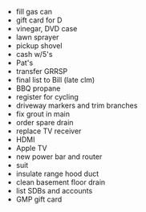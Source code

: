 - fill gas can
- gift card for D
- vinegar, DVD case
- lawn sprayer
- pickup shovel
- cash w/5's
- Pat's
- transfer GRRSP
- final list to Bill (late clm)
- BBQ propane
- register for cycling
- driveway markers and trim branches
- fix grout in main
- order spare drain
- replace TV receiver
- HDMI
- Apple TV
- new power bar and router
- suit
- insulate range hood duct
- clean basement floor drain
- list SDBs and accounts
- GMP gift card
